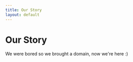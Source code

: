 ```yaml
---
title: Our Story
layout: default
---
```


# Our Story

We were bored so we brought a domain, now we're here :)